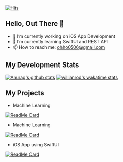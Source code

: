 [![Hits](https://hits.seeyoufarm.com/api/count/incr/badge.svg?url=https%3A%2F%2Fgithub.com%2FDodant&count_bg=%238BBBF1&title_bg=%23555555&icon=github.svg&icon_color=%23FFFFFF&title=today+%2F+total&edge_flat=false)](https://hits.seeyoufarm.com)
## Hello, Out There 👋
- 🔭 I’m currently working on iOS App Development
- 🌱 I’m currently learning SwiftUI and REST API
- 📫 How to reach me: ohho0506@gmail.com

## My Development Stats
[![Anurag's github stats](https://github-readme-stats.vercel.app/api?username=dodant&show_icons=true&hide=issues&count_private=true)](https://github.com/anuraghazra/github-readme-stats)
[![willianrod's wakatime stats](https://github-readme-stats.vercel.app/api/wakatime?username=Dodant)](https://github.com/anuraghazra/github-readme-stats)

## My Projects
- Machine Learning

[![ReadMe Card](https://github-readme-stats.vercel.app/api/pin/?username=dodant&repo=Snap-Point)](https://github.com/anuraghazra/github-readme-stats)
- Machine Learning

[![ReadMe Card](https://github-readme-stats.vercel.app/api/pin/?username=dodant&repo=ANPR-with-Yolov4)](https://github.com/anuraghazra/github-readme-stats)
- iOS App using SwiftUI

[![ReadMe Card](https://github-readme-stats.vercel.app/api/pin/?username=dodant&repo=Project-Mane)](https://github.com/anuraghazra/github-readme-stats)

<!--
**Dodant/dodant** is a ✨ _special_ ✨ repository because its `README.md` (this file) appears on your GitHub profile.

Here are some ideas to get you started:

- 🔭 I’m currently working on ...
- 🌱 I’m currently learning ...
- 👯 I’m looking to collaborate on ...
- 🤔 I’m looking for help with ...
- 💬 Ask me about ...
- 📫 How to reach me: ...
- 😄 Pronouns: ...
- ⚡ Fun fact: ...
-->

